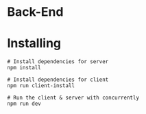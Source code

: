 # Back-End


# Installing

```
# Install dependencies for server
npm install

# Install dependencies for client
npm run client-install

# Run the client & server with concurrently
npm run dev

```
